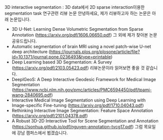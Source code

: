 3D interactive segmentation : 3D data에서 2D sparse interaction이용한 segmentation task 연구관련 리뷰 논문
안녕하세요, 제가 리뷰하고자 하는 논문은 아래 논문입니다. 
- 3D U-Net: Learning Dense Volumetric Segmentation from Sparse Annotation (https://arxiv.org/pdf/1606.06650.pdf)
그 외에 제가 찾아본 논문 공유드립니다. 
- Automatic segmentation of brain MRI using a novel patch-wise U-net deep architecture (https://journals.plos.org/plosone/article/file?id=10.1371/journal.pone.0236493&type=printable)
- Deep Learning based 3D Segmentation: A Survey (https://arxiv.org/pdf/2103.05423.pdf) 리뷰논문이라 읽어보면 좋을 것 같습니다. 
- DeepIGeoS: A Deep Interactive Geodesic Framework for Medical Image Segmentation (https://www.ncbi.nlm.nih.gov/pmc/articles/PMC6594450/pdf/tpami-wang-2840695.pdf)
- Interactive Medical Image Segmentation using Deep Learning with Image-specific Fine-tuning (https://arxiv.org/pdf/1710.04043.pdf)
- Rethinking Interactive Image Segmentation: Feature Space Annotation (https://arxiv.org/pdf/2101.04378.pdf) 
- A Robust 3D-2D Interactive Tool for Scene Segmentation and Annotation
(https://sonhua.github.io/pdf/nguyen-annotation-tvcg17.pdf)
그럼 목요일에 강남 캠퍼스에서 뵙겠습니다. 
